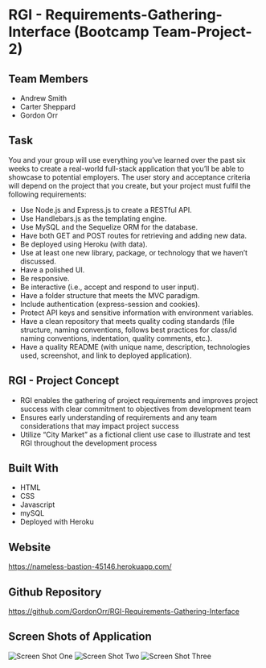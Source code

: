 # RGI - Requirements-Gathering-Interface (Bootcamp Team-Project-2)

## Team Members
* Andrew Smith
* Carter Sheppard
* Gordon Orr

## Task
You and your group will use everything you’ve learned over the past six weeks to create a real-world full-stack application that you’ll be able to showcase to potential employers. The user story and acceptance criteria will depend on the project that you create, but your project must fulfil the following requirements:
* Use Node.js and Express.js to create a RESTful API.
* Use Handlebars.js as the templating engine.
* Use MySQL and the Sequelize ORM for the database.
* Have both GET and POST routes for retrieving and adding new data.
* Be deployed using Heroku (with data).
* Use at least one new library, package, or technology that we haven’t discussed.
* Have a polished UI.
* Be responsive.
* Be interactive (i.e., accept and respond to user input).
* Have a folder structure that meets the MVC paradigm.
* Include authentication (express-session and cookies).
* Protect API keys and sensitive information with environment variables.
* Have a clean repository that meets quality coding standards (file structure, naming conventions, follows best practices for class/id naming conventions, indentation, quality comments, etc.).
* Have a quality README (with unique name, description, technologies used, screenshot, and link to deployed application).

## RGI - Project Concept
* RGI enables the gathering of project requirements and improves project success with clear commitment to objectives from development team
* Ensures early understanding of requirements and any team considerations that may impact project success
* Utilize “City Market” as a fictional client use case to illustrate and test RGI throughout the development process

## Built With
* HTML
* CSS
* Javascript
* mySQL
* Deployed with Heroku

## Website
https://nameless-bastion-45146.herokuapp.com/

## Github Repository
https://github.com/GordonOrr/RGI-Requirements-Gathering-Interface

## Screen Shots of Application
![Screen Shot One](images/screen-shot-one.png?raw=true "Screen Shot One")
![Screen Shot Two](images/screen-shot-two.png?raw=true "Screen Shot Two")
![Screen Shot Three](images/screen-shot-three.png?raw=true "Screen Shot Three")




